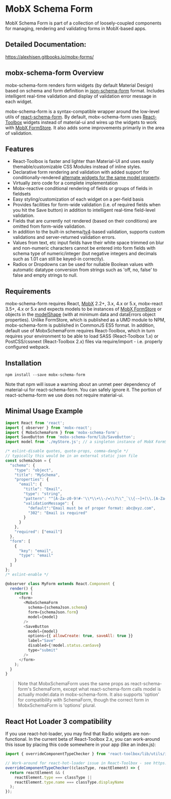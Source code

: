 # MobX Schema Form
MobX Schema Form is part of a collection of loosely-coupled components for managing, rendering and validating forms in MobX-based apps.

## Detailed Documentation:
https://alexhisen.gitbooks.io/mobx-forms/

## mobx-schema-form Overview

mobx-schema-form renders form widgets \(by default Material Design\) based on schema and form definition in [json-schema-form](https://github.com/json-schema-form/json-schema-form/wiki/Documentation) format. Includes intelligent real-time validation and display of validation error message in each widget.

mobx-schema-form is a syntax-compatible wrapper around the low-level utils of [react-schema-form](https://github.com/networknt/react-schema-form). By default, mobx-schema-form uses [React-Toolbox](http://react-toolbox.io/) widgets instead of material-ui and wires up the widgets to work with [MobX FormStore](https://alexhisen.gitbooks.io/mobx-forms/formstore-overview.html). It also adds some improvements primarily in the area of validation.

## Features

* React-Toolbox is faster and lighter than Material-UI and uses easily themable/customizable CSS Modules instead of inline styles.
* Declarative form rendering and validation with added support for conditionally-rendered [alternate widgets for the same model property](https://alexhisen.gitbooks.io/mobx-forms/data-property-schema.html#modelkey).
* Virtually zero code for a complete implementation
* Mobx-reactive conditional rendering of fields or groups of fields in fieldsets
* Easy styling/customization of each widget on a per-field basis
* Provides facilities for form-wide validation \(i.e. of required fields when you hit the Save button\) in addition to intelligent real-time field-level validation.
* Fields that are currently not rendered \(based on their conditions\) are omitted from form-wide validation.
* In addition to the built-in schema/[tv4](https://github.com/geraintluff/tv4)-based validation, supports custom validations and server-returned validation errors.
* Values from text, etc input fields have their white space trimmed on blur and non-numeric characters cannot be entered into form fields with schema type of numeric/integer \(but negative integers and decimals such as 1.01 can still be keyed-in correctly\).
* Radios or Dropdowns can be used for nullable Boolean values with automatic datatype conversion from strings such as 'off, no, false' to false and empty strings to null.

## Requirements

mobx-schema-form requires React, [MobX](https://mobx.js.org/) 2.2+, 3.x, 4.x or 5.x, mobx-react 3.5+, 4.x or 5.x and expects models to be instances of [MobX FormStore](https://alexhisen.gitbooks.io/mobx-forms/formstore-overview.html) or objects in the [modelShape](https://github.com/alexhisen/mobx-schema-form/blob/master/src/schemaFormPropTypes.js#L51) \(with at minimum data and dataErrors object properties\). Unlike FormStore, which is published as a UMD module to NPM, mobx-schema-form is published in CommonJS ES5 format. In addition, default use of MobxSchemaForm requires React-Toolbox, which in turn requires your environment to be able to load SASS (React-Toolbox 1.x) or PostCSS/cssnext (React-Toolbox 2.x) files via require/import - i.e. properly configured webpack.

## Installation

```
npm install --save mobx-schema-form
```

Note that npm will issue a warning about an unmet peer dependency of material-ui for react-schema-form. You can safely ignore it. The portion of react-schema-form we use does not require material-ui.

## Minimal Usage Example

```js
import React from 'react';
import { observer } from 'mobx-react';
import { MobxSchemaForm } from 'mobx-schema-form';
import SaveButton from 'mobx-schema-form/lib/SaveButton';
import model from './myStore.js'; // a singleton instance of MobX FormStore

/* eslint-disable quotes, quote-props, comma-dangle */
// typically this would be in an external static json file
const schemaJson = {
  "schema": {
    "type": "object",
    "title": "MySchema",
    "properties": {
      "email": {
        "title": "Email",
        "type": "string",
        "pattern": "^[A-Za-z0-9!#-'\\*\\+\\-/=\\?\\^_`\\{-~]+(\\.[A-Za-z0-9!#-'\\*\\+\\-/=\\?\\^_`\\{-~]+)*@[A-Za-z0-9!#-'\\*\\+\\-/=\\?\\^_`\\{-~]+(\\.[A-Za-z0-9!#-'\\*\\+\\-/=\\?\\^_`\\{-~]+)*$",
        "validationMessage": {
          "default":"Email must be of proper format: abc@xyz.com",
          "302": "Email is required"
        }
      }
    },
    "required": ["email"]
  },
  "form": [
    {
      "key": "email",
      "type": "email"
    }
  ]
};
/* eslint-enable */

@observer class MyForm extends React.Component {
  render() {
    return (
      <form>
        <MobxSchemaForm
          schema={schemaJson.schema}
          form={schemaJson.form}
          model={model}
        />
        <SaveButton
          model={model}
          options={{ allowCreate: true, saveAll: true }}
          label="Save"
          disabled={!model.status.canSave}
          type="submit"
        />
      </form>
    );
  }
}
```

> Note that MobxSchemaForm uses the same props as react-schema-form's SchemaForm, except what react-schema-form calls model is actually model.data in mobx-schema-form. It also supports 'option' for compatibility with SchemaForm, though the correct form in MobxSchemaForm is 'options' plural.

## React Hot Loader 3 compatibility

If you use react-hot-loader, you may find that Radio widgets are non-functional. In the current beta of React-Toolbox 2.x, you can work-around this issue by placing this code somewhere in your app \(like an index.js\):

```js
import { overrideComponentTypeChecker } from 'react-toolbox/lib/utils/is-component-of-type';

// Work-around for react-hot-loader issue in React-Toolbox - see https://github.com/react-toolbox/react-toolbox/pull/1164
overrideComponentTypeChecker((classType, reactElement) => {
  return reactElement && (
    reactElement.type === classType ||
    reactElement.type.name === classType.displayName
  );
});
```
